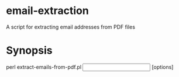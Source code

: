 # email-extraction
A script for extracting email addresses from PDF files

# Synopsis
perl extract-emails-from-pdf.pl <input> [options]

